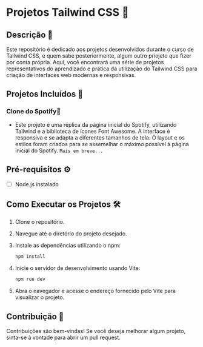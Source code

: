 # **Projetos Tailwind CSS 🎨**

## Descrição 📄

Este repositório é dedicado aos projetos desenvolvidos durante o curso de Tailwind CSS, e quem sabe posteriormente, algum outro priojeto que fizer por conta própria. Aqui, você encontrará uma série de projetos representativos do aprendizado e prática da utilização do Tailwind CSS para criação de interfaces web modernas e responsivas.

## **Projetos Incluídos 🚀**

### **Clone do Spotify**🎵

- Este projeto é uma réplica da página inicial do Spotify, utilizando Tailwind e a biblioteca de ícones Font Awesome. A interface é responsiva e se adapta a diferentes tamanhos de tela. O layout e os estilos foram criados para se assemelhar o máximo possível à página inicial do Spotify.
  `Mais em breve...`

## **Pré-requisitos ⚙️**

- [ ] Node.js instalado

## **Como Executar os Projetos 🛠️**

1. Clone o repositório.
2. Navegue até o diretório do projeto desejado.
3. Instale as dependências utilizando o npm:

   ```bash
   npm install
   ```

4. Inicie o servidor de desenvolvimento usando Vite:

   ```bash
   npm run dev
   ```

5. Abra o navegador e acesse o endereço fornecido pelo Vite para visualizar o projeto.

## **Contribuição 🤝**

Contribuições são bem-vindas! Se você deseja melhorar algum projeto, sinta-se à vontade para abrir um pull request.
